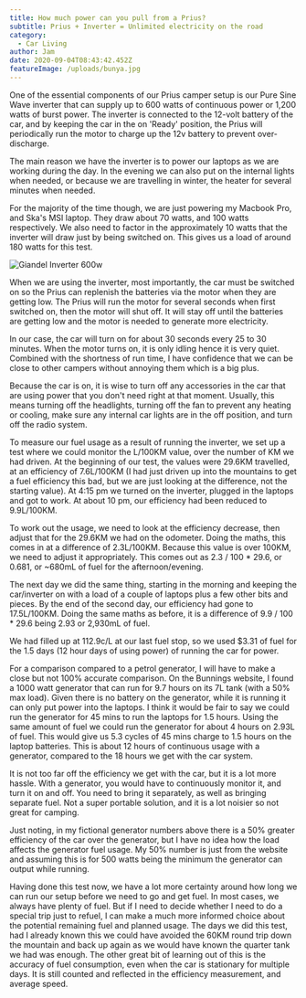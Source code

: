 ```yaml
---
title: How much power can you pull from a Prius?
subtitle: Prius + Inverter = Unlimited electricity on the road
category:
  - Car Living
author: Jam
date: 2020-09-04T08:43:42.452Z
featureImage: /uploads/bunya.jpg
---
```

One of the essential components of our Prius camper setup is our Pure Sine Wave inverter that can supply up to 600 watts of continuous power or 1,200 watts of burst power. The inverter is connected to the 12-volt battery of the car, and by keeping the car in the on 'Ready' position, the Prius will periodically run the motor to charge up the 12v battery to prevent over-discharge.

The main reason we have the inverter is to power our laptops as we are working during the day. In the evening we can also put on the internal lights when needed, or because we are travelling in winter, the heater for several minutes when needed.

For the majority of the time though, we are just powering my Macbook Pro, and Ska's MSI laptop. They draw about 70 watts, and 100 watts respectively. We also need to factor in the approximately 10 watts that the inverter will draw just by being switched on. This gives us a load of around 180 watts for this test.

![Giandel Inverter 600w](/uploads/battery.jpg)

When we are using the inverter, most importantly, the car must be switched on so the Prius can replenish the batteries via the motor when they are getting low. The Prius will run the motor for several seconds when first switched on, then the motor will shut off. It will stay off until the batteries are getting low and the motor is needed to generate more electricity.

In our case, the car will turn on for about 30 seconds every 25 to 30 minutes. When the motor turns on, it is only idling hence it is very quiet. Combined with the shortness of run time, I have confidence that we can be close to other campers without annoying them which is a big plus.

Because the car is on, it is wise to turn off any accessories in the car that are using power that you don't need right at that moment. Usually, this means turning off the headlights, turning off the fan to prevent any heating or cooling, make sure any internal car lights are in the off position, and turn off the radio system.

To measure our fuel usage as a result of running the inverter, we set up a test where we could monitor the L/100KM value, over the number of KM we had driven. At the beginning of our test, the values were 29.6KM travelled, at an efficiency of 7.6L/100KM (I had just driven up into the mountains to get a fuel efficiency this bad, but we are just looking at the difference, not the starting value). At 4:15 pm we turned on the inverter, plugged in the laptops and got to work. At about 10 pm, our efficiency had been reduced to 9.9L/100KM.

To work out the usage, we need to look at the efficiency decrease, then adjust that for the 29.6KM we had on the odometer. Doing the maths, this comes in at a difference of 2.3L/100KM. Because this value is over 100KM, we need to adjust it appropriately. This comes out as 2.3 / 100 * 29.6, or 0.681, or ~680mL of fuel for the afternoon/evening.

The next day we did the same thing, starting in the morning and keeping the car/inverter on with a load of a couple of laptops plus a few other bits and pieces. By the end of the second day, our efficiency had gone to 17.5L/100KM. Doing the same maths as before, it is a difference of 9.9 / 100 * 29.6 being 2.93 or 2,930mL of fuel.

We had filled up at 112.9c/L at our last fuel stop, so we used $3.31 of fuel for the 1.5 days (12 hour days of using power) of running the car for power.

For a comparison compared to a petrol generator, I will have to make a close but not 100% accurate comparison. On the Bunnings website, I found a 1000 watt generator that can run for 9.7 hours on its 7L tank (with a 50% max load). Given there is no battery on the generator, while it is running it can only put power into the laptops. I think it would be fair to say we could run the generator for 45 mins to run the laptops for 1.5 hours. Using the same amount of fuel we could run the generator for about 4 hours on 2.93L of fuel. This would give us 5.3 cycles of 45 mins charge to 1.5 hours on the laptop batteries. This is about 12 hours of continuous usage with a generator, compared to the 18 hours we get with the car system.

It is not too far off the efficiency we get with the car, but it is a lot more hassle. With a generator, you would have to continuously monitor it, and turn it on and off. You need to bring it separately, as well as bringing separate fuel. Not a super portable solution, and it is a lot noisier so not great for camping.

Just noting, in my fictional generator numbers above there is a 50% greater efficiency of the car over the generator, but I have no idea how the load affects the generator fuel usage. My 50% number is just from the website and assuming this is for 500 watts being the minimum the generator can output while running.

Having done this test now, we have a lot more certainty around how long we can run our setup before we need to go and get fuel. In most cases, we always have plenty of fuel. But if I need to decide whether I need to do a special trip just to refuel, I can make a much more informed choice about the potential remaining fuel and planned usage. The days we did this test, had I already known this we could have avoided the 60KM round trip down the mountain and back up again as we would have known the quarter tank we had was enough. The other great bit of learning out of this is the accuracy of fuel consumption, even when the car is stationary for multiple days. It is still counted and reflected in the efficiency measurement, and average speed.